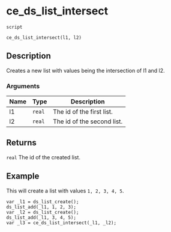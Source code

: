 # ce_ds_list_intersect
`script`
```gml
ce_ds_list_intersect(l1, l2)
```

## Description
Creates a new list with values being the intersection of l1 and l2.

### Arguments
| Name | Type | Description |
| ---- | ---- | ----------- |
| l1 | `real` | The id of the first list. |
| l2 | `real` | The id of the second list. |

## Returns
`real` The id of the created list.

## Example
This will create a list with values `1, 2, 3, 4, 5`.
```gml
var _l1 = ds_list_create();
ds_list_add(_l1, 1, 2, 3);
var _l2 = ds_list_create();
ds_list_add(_l1, 3, 4, 5);
var _l3 = ce_ds_list_intersect(_l1, _l2);
```